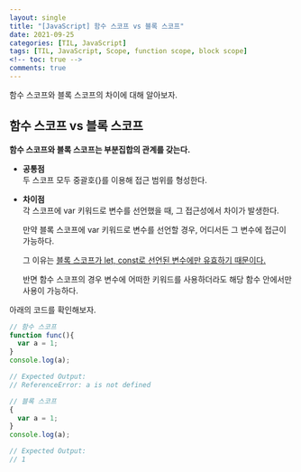 ```yaml
---
layout: single
title: "[JavaScript] 함수 스코프 vs 블록 스코프"
date: 2021-09-25
categories: [TIL, JavaScript]
tags: [TIL, JavaScript, Scope, function scope, block scope]
<!-- toc: true -->
comments: true
---
```



함수 스코프와 블록 스코프의 차이에 대해 알아보자.

## 함수 스코프 vs 블록 스코프
**함수 스코프와 블록 스코프는 부분집합의 관계를 갖는다.**

- **공통점**  
두 스코프 모두 중괄호{}를 이용해 접근 범위를 형성한다.

- **차이점**  
각 스코프에 var 키워드로 변수를 선언했을 때, 그 접근성에서 차이가 발생한다. 

  만약 블록 스코프에 var 키워드로 변수를 선언할 경우, 어디서든 그 변수에 접근이 가능하다.

  그 이유는 [블록 스코프가 let, const로 선언된 변수에만 유효하기 때문이다.](https://jihyungong.github.io/til/javascript/Variables/)

  반면 함수 스코프의 경우 변수에 어떠한 키워드를 사용하더라도 해당 함수 안에서만 사용이 가능하다.

아래의 코드를 확인해보자. 
```javascript
// 함수 스코프
function func(){
  var a = 1;
}
console.log(a);

// Expected Output:
// ReferenceError: a is not defined
```
```javascript
// 블록 스코프
{
  var a = 1;
}
console.log(a);

// Expected Output:
// 1
```
